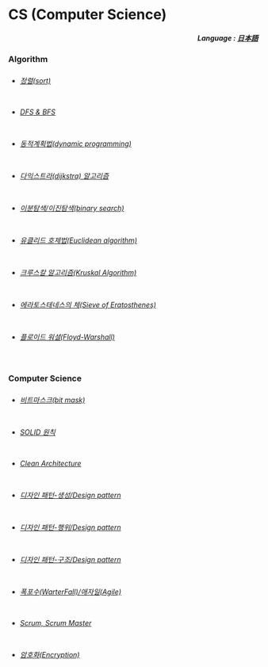 # CS (Computer Science)

<div align="right">
  <h5>
    Language : 
    <a href="JP.md">日本語</a> 
  </h5>
</div>

<h3>Algorithm<h3>    
  
<h6>  
  
- <a href="kr/1 - 정렬.md">정렬(sort)</a> 
 
<br> 

- <a href="kr/2 - DFS & BFS.md">DFS & BFS</a> <br>

<br>

- <a href="kr/3 - 동적 계획법.md">동적계획법(dynamic programming) </a>

<br>

 - <a href="kr/6 - 다익스트라.md">다익스트라(dijkstra) 알고리즘</a> 

<br>

 - <a href="kr/8 - 이분 탐색.md">이분탐색/이진탐색(binary search)</a>

<br>

 - <a href="kr/9 - 유클리드 호제법.md">유클리드 호제법(Euclidean algorithm)</a>
 
<br>

 - <a href="kr/16 - 크루스칼 알고리즘.md">크루스칼 알고리즘(Kruskal Algorithm)</a>
 
<br>

 - <a href="kr/17 - 에라토스테네스의 체.md">에라토스테네스의 체(Sieve of Eratosthenes)</a>
 
<br>

 - <a href="kr/18 - 플로이드 워셜.md">플로이드 워셜(Floyd-Warshall)</a>
 
<br>
</h6>

<h3>Computer Science<h3>   
  
<h6> 
  
 - <a href="kr/7 - 비트마스크.md">비트마스크(bit mask)</a> 

<br>

 - <a href="kr/5 - SOLID 원칙.md">SOLID 원칙</a> 
 
<br>

 - <a href="kr/4 - clean architecture.md">Clean Architecture</a>

<br>
  
 - <a href="kr/10 - 디자인 패턴(생성).md">디자인 패턴-생성/Design pattern</a>

<br>

 - <a href="kr/11 - 디자인 패턴(행위).md">디자인 패턴-행위/Design pattern</a>
  
<br>
  
 - <a href="kr/12 - 디자인 패턴(구조).md">디자인 패턴-구조/Design pattern</a>

<br>
  
 - <a href="kr/13 - 폭포수(WarterFall)and애자일(Agile).md">폭포수(WarterFall)/애자일(Agile)</a> 

<br>

 - <a href="kr/14 - ScrumAndScrumMaster.md">Scrum, Scrum Master</a>

<br>

 - <a href="kr/15 - 암호화.md">암호화(Encryption)</a>

</h6> 
